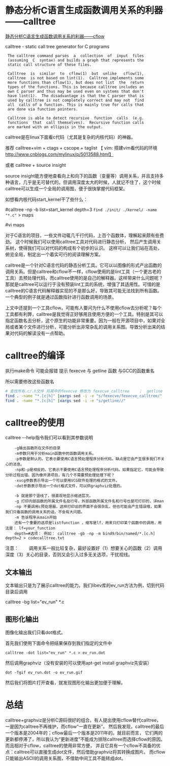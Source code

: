 # 静态分析C语言生成函数调用关系的利器——calltree

[静态分析C语言生成函数调用关系的利器——cflow](https://blog.csdn.net/breaksoftware/article/details/75576878)

calltree -	static call tree generator for C programs

     The calltree command parses  a  collection	 of  input  files
     (assuming	C  syntax) and builds a	graph that represents the
     static call structure of these files.

     Calltree  is  similar  to	cflow(1)  but  unlike	cflow(1),
     calltree  is not based on lint(1).	 Calltree implements some
     more functions than cflow(1), but does not	list  the  return
     types of the functions. This is because calltree includes an
     own C parser and thus may be used even on systems that don't
     have lint(1).  The	disadvantage is	that the C parser that is
     used by calltree is not completely	correct	and may	not  find
     all  calls	of a function. This is mainly true for calls that
     are done via function pointers.

     Calltree is able to detect	recursive  function  calls  (e.g.
     functions	that  call themselves).	 Recursive function calls
     are marked	with an	ellipsis in the	output.

calltree是在linux下面看c代码（尤其是复杂的内核代码）的神器。

推荐  calltree+vim + ctags + cscope + taglist 【 vim: 搭建vim看代码的环境   http://www.cnblogs.com/mylinux/p/5013588.html】

或者 calltree + source insight

source insight能方便地查看向上和向下的函数（变量等）调用关系，并且支持多种语言，几乎是无可替代的。但调用深度太大的时候，人就记不住了，这个时候
calltree可以生成一个全局的调用图，便于很快掌握代码框架。

如想看内核代码start_kernel干了些什么：

#calltree -np -b  list=start_kernel    depth=3 `find ./init/ ./kernel/ -name "*.c"` > maps

#vi maps




 对于C语言的项目，一些文件动辄几千行代码，上百个函数体，理解起来颇有些费劲。
 这个时候我们可以使用calltree工具对代码进行静态分析，
 然后产生调用关系树，使得我们可以对代码的构成有个初步的认识。
 这样可以让我们站在高处，俯览全局，制定出一个着实可行的阅读理解方案。

calltree是一个针对C语言代码的静态分析工具。它可以以图像的形式产出函数的调用关系。但是calltree和cflow不一样，cflow使用的是lint工具（一个更古老的工具）去预处理代码，而calltree使用的是自己的解释器。这样带来什么问题呢？那就是calltree可以运行于没有预装lint工具的系统，增强了其适用性。可惜的是calltree的C语言代码解释器实现的不是那么好，导致其可能无法找到所有函数。一个典型的例子就是通过函数指针进行函数调用的场景。

上文中还提到一个工具cflow。可能有人要问为什么不使用cflow去分析呢？每个工具都有利弊，calltree是我觉得正好够用且使用方便的一个工具。特别是其可以指定函数名去分析，这个原生的功能非常重要。因为一般在开源项目中，如果对全局或者某个文件进行分析，可能分析出非常杂乱的调用关系图。导致分析出来的结果对代码的解读没有一点帮助。



# calltree的编译

执行make命令 可能会报错   提示 fexecve 与 getline 函数 与GCC的函数重名

所以需要修改这些函数名

```sh
# 查找所有.c/.h文件 将其中的fexecve 修改为 fexecve_calltree    ；  getline 修改为 getline_calltree
find . -name "*.[c|h]" |xargs sed -i -e "s/fexecve/fexecve_calltree/"
find . -name "*.[c|h]" |xargs sed -i -e "s/getline//"

```

# calltree的使用

calltree --help指令我们可以看到其参数说明

        -g输出函数所在文件的目录
        -m参数只用于分析main函数中的函数调用关系。
        -p参数是默认的。它表示要使用C语言预处理程序分析代码。缺点是它会产生很多我们不关心的消息。
        -np和-p是相反的。它表示不要使用C语言预处理程序分析代码。如果指定它，可能会导致分析过程出错。因为像开源项目，有几个不需要预处理处理下呢？
        -xvcg参数表示导出一个可以使用VCG软件处理的格式的文件。
        -dot参数表示导出一个dot格式文件，可以供graphviz处理的。
        
        -b 就是那个竖线了，很直观地显示缩进层次。
        -g 打印内部函数的所属文件名及行号，外部函数所属文件名和行号也是可打印的，详man
        -np 不要调用c预处理器，这样打印出的界面不会很杂乱，但也可能会产生错误哦，如果我们只看函数的调用关系的话，不会有大问题。
        -m 告诉程序从main开始
        还有一个重要的选项是listfunction ，缩写是lf，用来只打印某个函数中的调用，用法是： lf=your_function
        depth=#选项： 例如： calltree -gb -np -m bind9/bin/named/*.[c.h] depth=2 > codecalltree.txt

注意：
　　调用关系一般比较复杂，最好设置好（1）想要关心的函数（2）调用深度（3）关心的目录，否则又会引入过多无关选项，干扰视线。
  
## 文本输出

文本输出只是为了展示calltree的能力。我们libev库的ev_run方法为例，切到代码目录后调用
        
calltree -bg list="ev_run" *.c 


## 图形化输出

图像化输出我们只看dot格式。

首先我们使用下面命令把结果保存到我们指定的文件中

    calltree -dot list="ev_run" *.c > ev_run.dot

然后调用graphviz（没有安装的可以使用apt-get install graphviz先安装）

    dot -Tgif ev_run.dot -o ev_run.gif

然后我们将图片打开查看，就发现图形化输出更加便于理解。

# 总结

calltree+graphviz是分析C源码很好的组合。有人提出使用cflow替代calltree，一是因为calltree不再维护，而cflow“一直在更新”。
然后我发现，calltree的最后一个版本是2004年的；cflow最后一个版本是2011年的。就目前而言，
它们两的更新都停滞了，所以我认为“更新进度”不能成为排除calltree而选择cflow的原因。而且相对于cflow，calltree的使用非常方便，
并且它具有一个cflow不具备的优点：calltree可以直接生成dot文件，然后借助graphviz将其转换成图片。
而cflow只能输出ASCII的调用关系图，不借助中间工具不能转成dot。


